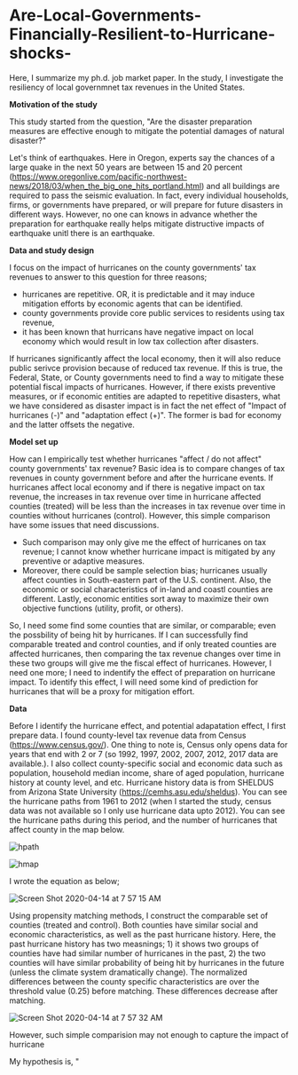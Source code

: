 # Are-Local-Governments-Financially-Resilient-to-Hurricane-shocks-

Here, I summarize my ph.d. job market paper.
In the study, I investigate the resiliency of local governmnet tax revenues in the United States.


**Motivation of the study**

This study started from the question, 
"Are the disaster preparation measures are effective enough to mitigate the potential damages of natural disaster?"

Let's think of earthquakes. Here in Oregon,  experts say the chances of a large quake in the next 50 years are between 15 and 20 percent (https://www.oregonlive.com/pacific-northwest-news/2018/03/when_the_big_one_hits_portland.html) and all buildings are required to pass the seismic evaluation. In fact, every individual households, firms, or governments have prepared, or will prepare for future disasters in different ways. However, no one can knows in advance whether the preparation for earthquake really helps mitigate distructive impacts of earthquake unitl there is an earthquake. 


**Data and study design**

I focus on the impact of hurricanes on the county governments' tax revenues to answer to this question for three reasons; 
- hurricanes are repetitive. OR, it is predictable and it may induce mitigation efforts by economic agents that can be identified.
- county governments provide core public services to residents using tax revenue,
- it has been known that hurricans have negative impact on local economy which would result in low tax collection after disasters. 

If hurricanes significantly affect the local economy, then it will also reduce public serivce provision because of reduced tax revenue. If this is true, the Federal, State, or County governments need to find a way to mitigate these potential fiscal impacts of hurricanes. However, if there exists preventive measures, or if economic entities are adapted to repetitive disasters, what we have considered as disaster impact is in fact the net effect of "Impact of hurricanes (-)" and "adaptation effect (+)". The former is bad for economy and the latter offsets the negative.


**Model set up**

How can I empirically test whether hurricanes "affect / do not affect" county governments' tax revenue? 
Basic idea is to compare changes of tax revenues in county government before and after the hurricane events. If hurricanes affect local economy and if there is negative impact on tax revenue, the increases in tax revenue over time in hurricane affected counties (treated) will be less than the increases in tax revenue over time in counties without hurricanes (control). However, this simple comparison have some issues that need discussions. 

- Such comparison may only give me the effect of hurricanes on tax revenue; I cannot know whether hurricane impact is mitigated by any preventive or adaptive measures. 
- Moreover, there could be sample selection bias; hurricanes usually affect counties in South-eastern part of the U.S. continent. Also, the economic or social characteristics of in-land and coastl counties are different. Lastly, economic entities sort away to maximize their own objective functions (utility, profit, or others). 

So, I need some find some counties that are similar, or comparable; even the possbility of being hit by hurricanes. If I can successfully find comparable treated and control counties, and if only treated counties are affected hurricanes, then comparing the tax revenue changes over time in these two groups will give me the fiscal effect of hurricanes. However, I need one more; I need to indentify the effect of preparation on hurricane impact. To identify this effect, I will need some kind of prediction for hurricanes that will be a proxy for mitigation effort. 

**Data**

Before I identify the hurricane effect, and potential adapatation effect, I first prepare data. I found county-level tax revenue data from Census (https://www.census.gov/). One thing to note is, Census only opens data for years that end with 2 or 7 (so 1992, 1997, 2002, 2007, 2012, 2017 data are available.). I also collect county-specific social and economic data such as population, household median income, share of aged population, hurricane history at county level, and etc. Hurricane history data is from SHELDUS from Arizona State University (https://cemhs.asu.edu/sheldus). You can see the hurricane paths from 1961 to 2012 (when I started the study, census data was not available so I only use hurricane data upto 2012). You can see the hurricane paths during this period, and the number of hurricanes that affect county in the map below.

![hpath](https://user-images.githubusercontent.com/62204139/79241299-bf81ca80-7e27-11ea-9a77-0654d99474bd.png)

![hmap](https://user-images.githubusercontent.com/62204139/79241335-cb6d8c80-7e27-11ea-8e1b-9f5bae3fc2d3.png)

I wrote the equation as below;

![Screen Shot 2020-04-14 at 7 57 15 AM](https://user-images.githubusercontent.com/62204139/79240163-4170f400-7e26-11ea-8813-d67fd62a3cad.png)

Using propensity matching methods, I construct the comparable set of counties (treated and control). Both counties have similar social and economic characteristics, as well as the past hurricane history. Here, the past hurricane history has two measnings; 1) it shows two groups of counties have had similar number of hurricanes in the past, 2) the two counties will have similar probability of being hit by hurricanes in the future (unless the climate system dramatically change). The normalized differences between the county specific characteristics are over the threshold value (0.25) before matching. These differences decrease after matching.


![Screen Shot 2020-04-14 at 7 57 32 AM](https://user-images.githubusercontent.com/62204139/79240203-4e8de300-7e26-11ea-921a-c0711fac2466.png)

However, such simple comparision may not enough to capture the impact of hurricane


My hypothesis is, 
"



